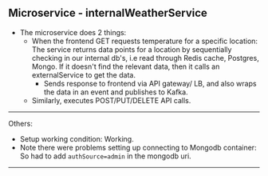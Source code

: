 ## Microservice - internalWeatherService

- The microservice does 2 things:
  - When the frontend GET requests temperature for a specific location: The service returns data points for a location by sequentially checking in our internal db's, i.e read through Redis cache, Postgres, Mongo. If it doesn't find the relevant data, then it calls an externalService to get the data.
    - Sends response to frontend via API gateway/ LB, and also wraps the data in an event and publishes to Kafka.
  - Similarly, executes POST/PUT/DELETE API calls. 

---------

Others:

- Setup working condition: Working. 
- Note there were problems setting up connecting to Mongodb container: So had to add `authSource=admin` in the mongodb uri. 

---------
